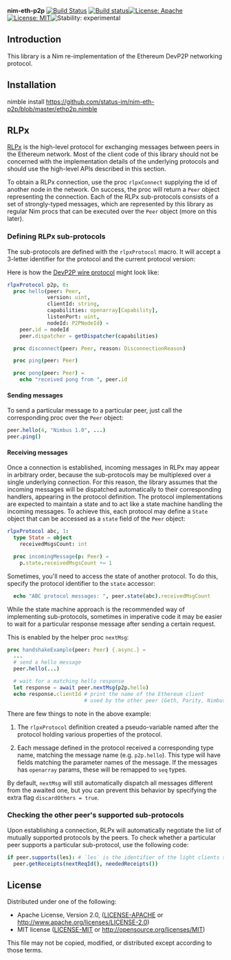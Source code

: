 **nim-eth-p2p** [![Build Status](https://travis-ci.org/status-im/nim-eth-p2p.svg?branch=master)](https://travis-ci.org/status-im/nim-eth-p2p) [![Build status](https://ci.appveyor.com/api/projects/status/i4txsa2pdyaahmn0/branch/master?svg=true)](https://ci.appveyor.com/project/cheatfate/nim-eth-p2p/branch/master)[![License: Apache](https://img.shields.io/badge/License-Apache%202.0-blue.svg)](https://opensource.org/licenses/Apache-2.0)[![License: MIT](https://img.shields.io/badge/License-MIT-blue.svg)](https://opensource.org/licenses/MIT)![Stability: experimental](https://img.shields.io/badge/stability-experimental-orange.svg)

## Introduction

This library is a Nim re-implementation of the Ethereum DevP2P networking protocol.

## Installation
nimble install 
https://github.com/status-im/nim-eth-p2p/blob/master/ethp2p.nimble


## RLPx

[RLPx](https://github.com/ethereum/devp2p/blob/master/rlpx.md) is the
high-level protocol for exchanging messages between peers in the Ethereum
network. Most of the client code of this library should not be concerned
with the implementation details of the underlying protocols and should use
the high-level APIs described in this section.

To obtain a RLPx connection, use the proc `rlpxConnect` supplying the
id of another node in the network. On success, the proc will return a
`Peer` object representing the connection. Each of the RLPx sub-protocols
consists of a set of strongly-typed messages, which are represented by
this library as regular Nim procs that can be executed over the `Peer`
object (more on this later).

### Defining RLPx sub-protocols

The sub-protocols are defined with the `rlpxProtocol` macro. It will accept
a 3-letter identifier for the protocol and the current protocol version:

Here is how the [DevP2P wire protocol](https://github.com/ethereum/wiki/wiki/%C3%90%CE%9EVp2p-Wire-Protocol) might look like:

``` nim
rlpxProtocol p2p, 0:
  proc hello(peer: Peer,
             version: uint,
             clientId: string,
             capabilities: openarray[Capability],
             listenPort: uint,
             nodeId: P2PNodeId) =
    peer.id = nodeId
    peer.dispatcher = getDispatcher(capabilities)

  proc disconnect(peer: Peer, reason: DisconnectionReason)

  proc ping(peer: Peer)

  proc pong(peer: Peer) =
    echo "received pong from ", peer.id
```

#### Sending messages

To send a particular message to a particular peer, just call the
corresponding proc over the `Peer` object:

``` nim
peer.hello(4, "Nimbus 1.0", ...)
peer.ping()
```

#### Receiving messages

Once a connection is established, incoming messages in RLPx may appear in
arbitrary order, because the sub-protocols may be multiplexed over a single
underlying connection. For this reason, the library assumes that the incoming
messages will be dispatched automatically to their corresponding handlers,
appearing in the protocol definition. The protocol implementations are expected
to maintain a state and to act like a state machine handling the incoming messages.
To achieve this, each protocol may define a `State` object that can be accessed as
a `state` field of the `Peer` object:

``` nim
rlpxProtocol abc, 1:
  type State = object
    receivedMsgsCount: int

  proc incomingMessage(p: Peer) =
    p.state.receivedMsgsCount += 1

```

Sometimes, you'll need to access the state of another protocol. To do this,
specify the protocol identifier to the `state` accessor:

``` nim
  echo "ABC protocol messages: ", peer.state(abc).receivedMsgCount
```

While the state machine approach is the recommended way of implementing
sub-protocols, sometimes in imperative code it may be easier to wait for
a particular response message after sending a certain request.

This is enabled by the helper proc `nextMsg`:

``` nim
proc handshakeExample(peer: Peer) {.async.} =
  ...
  # send a hello message
  peer.hello(...)

  # wait for a matching hello response
  let response = await peer.nextMsg(p2p.hello)
  echo response.clientId # print the name of the Ethereum client
                         # used by the other peer (Geth, Parity, Nimbus, etc)
```

There are few things to note in the above example:

1. The `rlpxProtocol` definition created a pseudo-variable named after the
   protocol holding various properties of the protocol.

2. Each message defined in the protocol received a corresponding type name,
   matching the message name (e.g. `p2p.hello`). This type will have fields
   matching the parameter names of the message. If the messages has `openarray`
   params, these will be remapped to `seq` types.

By default, `nextMsg` will still automatically dispatch all messages different
from the awaited one, but you can prevent this behavior by specifying the extra
flag `discardOthers = true`.

### Checking the other peer's supported sub-protocols

Upon establishing a connection, RLPx will automatically negotiate the list of
mutually supported protocols by the peers. To check whether a particular peer
supports a particular sub-protocol, use the following code:

``` nim
if peer.supports(les): # `les` is the identifier of the light clients sub-protocol
  peer.getReceipts(nextReqId(), neededReceipts())

```

## License

Distributed under one of the following:

* Apache License, Version 2.0, ([LICENSE-APACHE](LICENSE-APACHE) or http://www.apache.org/licenses/LICENSE-2.0)
* MIT license ([LICENSE-MIT](LICENSE-MIT) or http://opensource.org/licenses/MIT)

This file may not be copied, modified, or distributed except according to those terms.
